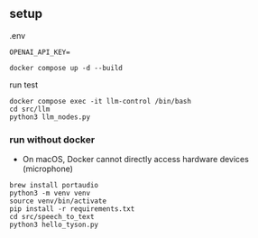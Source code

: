 ## setup

.env
```
OPENAI_API_KEY=
```

```
docker compose up -d --build
```

run test
```
docker compose exec -it llm-control /bin/bash
cd src/llm
python3 llm_nodes.py
```

### run without docker
- On macOS, Docker cannot directly access hardware devices (microphone)
```
brew install portaudio
python3 -m venv venv
source venv/bin/activate
pip install -r requirements.txt
cd src/speech_to_text
python3 hello_tyson.py
```